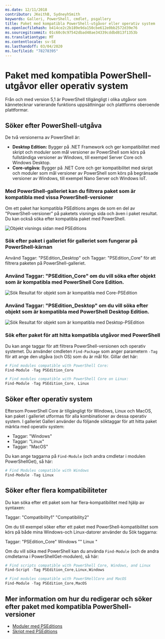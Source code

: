 ```yaml
---
ms.date: 12/11/2018
contributor: JKeithB, SydneyhSmith
keywords: Galleri, PowerShell, cmdlet, psgallery
title: Paket med kompatibla PowerShell-utgåvor eller operativ system
ms.openlocfilehash: b414ce2c2b189e9da150cbe612e0bb2572d39e76
ms.sourcegitcommit: 01c60c0c97542dbad48ae34339cddbd813f1353b
ms.translationtype: MT
ms.contentlocale: sv-SE
ms.lasthandoff: 03/04/2020
ms.locfileid: "78278395"
---
```

# <a name="packages-with-compatible-powershell-editions-or-operating-systems"></a>Paket med kompatibla PowerShell-utgåvor eller operativ system

Från och med version 5,1 är PowerShell tillgängligt i olika utgåvor som kännetecknar varierande funktions uppsättningar och plattforms oberoende plattformar.

## <a name="searching-by-powershell-edition"></a>Söker efter PowerShell-utgåva

De två versionerna av PowerShell är:
- **Desktop Edition:** Bygger på .NET Framework och ger kompatibilitet med skript och moduler som mål versioner av PowerShell som körs på fullständiga versioner av Windows, till exempel Server Core och Windows Desktop.
- **Core-utgåva:** Bygger på .NET Core och ger kompatibilitet med skript och moduler som mål versioner av PowerShell som körs på begränsade versioner av Windows, till exempel Nano Server och Windows IoT.

### <a name="powershell-gallery-allows-you-to-filter-packages-compatible-for-specific-powershell-editions"></a>Med PowerShell-galleriet kan du filtrera paket som är kompatibla med vissa PowerShell-versioner

Om ett paket har kompatibla PSEditions anges de som en del av "PowerShell-versioner" på paketets visnings sida och även i paket resultat.
Du kan också söka efter kompatibla paket med PowerShell.

![Objekt visnings sidan med PSEditions](media/searching-by-compatibility/packagedisplaypagewithpseditions.PNG)

### <a name="search-for-packages-in-the-gallery-ui-that-work-on-powershell-core"></a>Sök efter paket i galleriet för galleriet som fungerar på PowerShell-kärnan

Använd Taggar: "PSEdition_Desktop" och Taggar: "PSEdition_Core" för att filtrera paketen på PowerShell-galleriet.

### <a name="use-tagspsedition_core-to-search-items-compatible-with-powershell-core-edition"></a>Använd Taggar: "PSEdition_Core" om du vill söka efter objekt som är kompatibla med PowerShell Core Edition.

![Sök Resultat för objekt som är kompatibla med Core-PSEdition](media/searching-by-compatibility/searchresultswithpseditions.PNG)

### <a name="use-tagspsedition_desktop-to-search-items-compatible-with-powershell-desktop-edition"></a>Använd Taggar: "PSEdition_Desktop" om du vill söka efter objekt som är kompatibla med PowerShell Desktop Edition.

![Sök Resultat för objekt som är kompatibla med Desktop-PSEdition](media/searching-by-compatibility/searchresultswithpseditionsdesktop.PNG)

### <a name="search-for-packages-to-find-compatible-editions-using-powershell"></a>Sök efter paket för att hitta kompatibla utgåvor med PowerShell
Du kan ange taggar för att filtrera PowerShell-versionen och operativ systemet.
Du använder cmdleten `Find-Package` som anger parametern `-Tag` för att ange den utgåva (och OS) som du är mål för.
Gillar det här:

```powershell
# Find modules compatible with PowerShell Core:
Find-Module -Tag PSEdition_Core

# Find modules compatible with PowerShell Core on Linux:
Find-Module -Tag PSEdition_Core, Linux
```

## <a name="searching-by-operating-system"></a>Söker efter operativ system

Eftersom PowerShell Core är tillgängligt för Windows, Linux och MacOS, kan paket i galleriet utformas för alla kombinationer av dessa operativ system. I galleriet Galleri använder du följande söktaggar för att hitta paket märkta med operativ system:

- Taggar: "Windows"
- Taggar: "Linux"
- Taggar: "MacOS"

Du kan ange taggarna på `Find-Module` (och andra cmdletar i modulen PowerShellGet), så här:

```powershell
# Find Modules compatible with Windows
Find-Module -Tag Linux
```

## <a name="searching-for-multiple-compatibilities"></a>Söker efter flera kompatibiliteter

Du kan söka efter ett paket som har flera-kompatibilitet med hjälp av syntaxen:

Taggar: "Compatibility1" "Compatibility2"

Om du till exempel söker efter ett paket med PowerShell-kompatibilitet som körs på både mina Windows-och Linux-datorer använder du Sök taggarna:

Taggar: "PSEdition_Core" Windows "" Linux "

Om du vill söka med PowerShell kan du använda `Find-Module` (och de andra cmdletarna i PowerShellGet-modulen), så här:

```powershell
# Find scripts compatible with PowerShell Core, Windows, and Linux
Find-Script -Tag PSEdition_Core,Linux,Windows

# Find modules compatible with PowerSHellCore and MacOS
Find-Module -Tag PSEdition_Core,MacOS
```

## <a name="more-details-on-authoring-and-finding-the-packages-with-compatible-powershell-editions"></a>Mer information om hur du redigerar och söker efter paket med kompatibla PowerShell-versioner

- [Moduler med PSEditions](../../concepts/module-psedition-support.md)
- [Skript med PSEditions](../../concepts/script-psedition-support.md)
